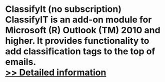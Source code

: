 # ClassifyIt (no subscription)<br />ClassifyIT is an add-on module for Microsoft (R) Outlook (TM) 2010 and higher. It provides functionality to add classification tags to the top of emails.<br />[>> Detailed information](https://secure.shareit.com/shareit/product.html?productid=300984155&affiliateid=200057808)